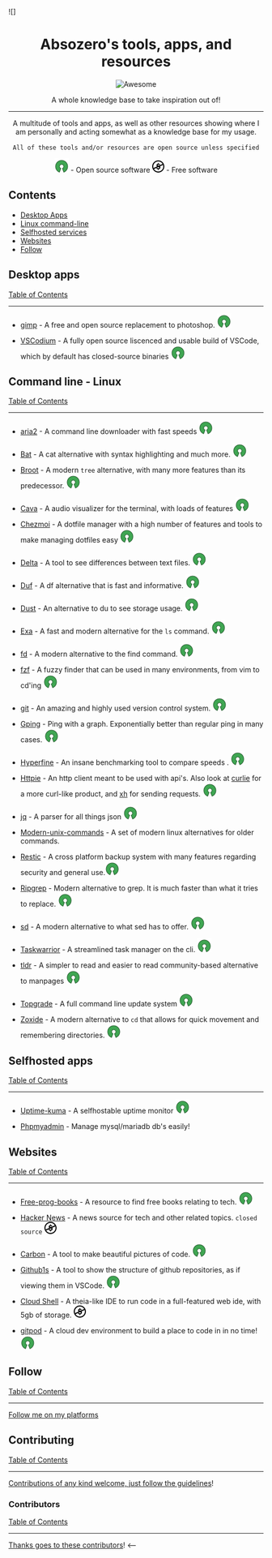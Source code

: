  ![]<div align="center">

<!-- title -->

<!--lint ignore no-dead-urls-->
# Absozero's tools, apps, and resources
![Awesome](https://awesome.re/badge.svg)

[oss]: ./assets/OSS.svg
[free]: ./assets/free.svg
<!-- subtitle -->

A whole knowledge base to take inspiration out of!

---
<!-- image -->

<!-- <a href="" target="_blank" rel="noopener noreferrer">
  <img src="" />
</a> -->

<!-- description -->

A multitude of tools and apps, as well as other resources showing where I am personally and acting somewhat as a knowledge base for my usage.

```
All of these tools and/or resources are open source unless specified
```

![ossoft][oss] - Open source software
![frees][free] - Free software

</div>

<!-- TOC -->

## Contents

- [Desktop Apps](#desktop-apps)
- [Linux command-line](#command-line---linux)
- [Selfhosted services](#selfhosted-apps)
- [Websites](#websites)
- [Follow](#follow)

<!-- CONTENT -->

## Desktop apps
[Table of Contents](#contents)

---

- [gimp](https://gimp.org) - A free and open source replacement to photoshop. ![ossoft][oss]

- [VSCodium](https://vscodium.com/) - A fully open source liscenced and usable build of VSCode, which by default has closed-source binaries ![ossoft][oss]

## Command line - Linux
[Table of Contents](#contents)

---

- [aria2](https://github.com/aria2/aria2) - A command line downloader with fast speeds ![ossoft][oss]

- [Bat](https://github.com/sharkdp/bat) - A cat alternative with syntax highlighting and much more. ![ossoft][oss]

- [Broot](https://github.com/Canop/broot) - A modern `tree` alternative, with many more features than its predecessor. ![ossoft][oss]

- [Cava](https://github.com/karlstav/cava) - A audio visualizer for the terminal, with loads of features ![ossoft][oss]

- [Chezmoi](https://chezmoi.io) - A dotfile manager with a high number of features and tools to make managing dotfiles easy ![ossoft][oss]

- [Delta](https://github.com/dandavison/delta) - A tool to see differences between text files. ![ossoft][oss]

- [Duf](https://github.com/muesli/duf) - A df alternative that is fast and informative. ![ossoft][oss]

- [Dust](https://github.com/bootandy/dust) - An alternative to du to see storage usage. ![ossoft][oss]

- [Exa](https://github.com/ogham/exa) - A fast and modern alternative for the `ls` command. ![ossoft][oss]

- [fd](https://github.com/sharkdp/fd) - A modern alternative to the find command. ![ossoft][oss]

- [fzf](https://github.com/junegunn/fzf) - A fuzzy finder that can be used in many environments, from vim to cd'ing ![ossoft][oss]

- [git](https://git.kernel.org/pub/scm/git/git.git) - An amazing and highly used version control system. ![ossoft][oss]

- [Gping](https://github.com/orf/gping) - Ping with a graph. Exponentially better than regular ping in many cases. ![ossoft][oss]

- [Hyperfine](https://github.com/sharkdp/hyperfine) - An insane benchmarking tool to compare speeds . ![ossoft][oss]

- [Httpie](https://github.com/httpie/httpie) - An http client meant to be used with api's. Also look at [curlie](https://github.com/rs/curlie) for a more curl-like product, and [xh](https://github.com/ducaale/xh) for sending requests. ![ossoft][oss]

- [jq](https://github.com/stedolan/jq) - A parser for all things json ![ossoft][oss]

- [Modern-unix-commands](https://github.com/ibraheemdev/modern-unix) - A set of modern linux alternatives for older commands.

- [Restic](https://restic.net) - A cross platform backup system with many features regarding security and general use.![ossoft][oss]

- [Ripgrep](https://github.com/BurntSushi/ripgrep) - Modern alternative to grep. It is much faster than what it tries to replace. ![ossoft][oss]

- [sd](https://github.com/chmln/sd) - A modern alternative to what sed has to offer. ![ossoft][oss]

- [Taskwarrior](https://github.com/GothenburgBitFactory/taskwarrior) - A streamlined task manager on the cli. ![ossoft][oss]

- [tldr](https://github.com/tldr-pages/tldr) - A simpler to read and easier to read community-based alternative to manpages ![ossoft][oss]

- [Topgrade](https://github.com/r-darwish/topgrade) - A full command line update system ![ossoft][oss]

- [Zoxide](https://github.com/ajeetdsouza/zoxide) - A modern alternative to `cd` that allows for quick movement and remembering directories. ![ossoft][oss]

## Selfhosted apps
[Table of Contents](#contents)

---

- [Uptime-kuma](https://github.com/louislam/uptime-kuma) - A selfhostable uptime monitor ![ossoft][oss]

- [Phpmyadmin](https://www.phpmyadmin.net/) - Manage mysql/mariadb db's easily!

<!-- END CONTENT -->

## Websites
[Table of Contents](#contents)

---

- [Free-prog-books](https://ebookfoundation.github.io/free-programming-books) - A resource to find free books relating to tech. ![ossoft][oss]

- [Hacker News](https://news.ycombinator.com/) - A news source for tech and other related topics. `closed source` ![frees][free]

- [Carbon](https://carbon.now.sh/) - A tool to make beautiful pictures of code. ![ossoft][oss]

- [Github1s](https://github1s.com) - A tool to show the structure of github repositories, as if viewing them in VSCode. ![ossoft][oss]

- [Cloud Shell](https://shell.cloud.google.com/?pli=1&show=ide%2Cterminal) - A theia-like IDE to run code in a full-featured web ide, with 5gb of storage. ![frees][free]

- [gitpod](https://gitpod.io) - A cloud dev environment to build a place to code in in no time! ![ossoft][oss]
## Follow
[Table of Contents](#contents)

---

[Follow me on my platforms](https://linktr.ee/Absozero)

## Contributing
[Table of Contents](#contents)

---

[Contributions of any kind welcome, just follow the guidelines](contributing.md)!

### Contributors
[Table of Contents](#contents)

---

[Thanks goes to these contributors](https://github.com/absozero/tools-n-apps/graphs/contributors)! <--
